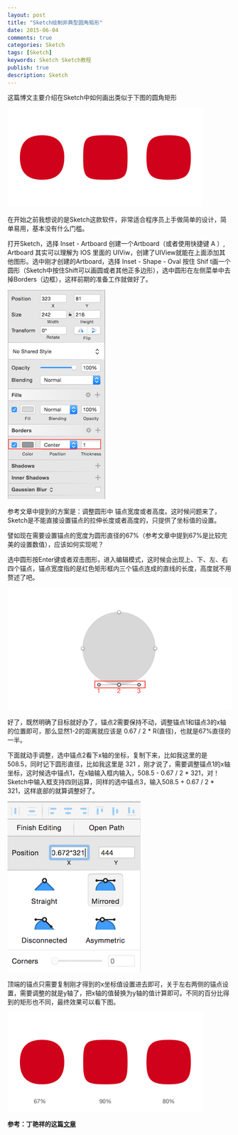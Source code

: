 ```yaml
---
layout: post
title: "Sketch绘制非典型圆角矩形"
date: 2015-06-04
comments: true
categories: Sketch
tags: [Sketch]
keywords: Sketch Sketch教程
publish: true
description: Sketch
---
```


这篇博文主要介绍在Sketch中如何画出类似于下图的圆角矩形

![image](/images/RR/RR1.png)

在开始之前我想说的是Sketch这款软件，非常适合程序员上手做简单的设计，简单易用，基本没有什么门槛。


打开Sketch，选择 Inset - Artboard 创建一个Artboard（或者使用快捷键 A ）, Artboard 其实可以理解为 IOS 里面的 UIViw，创建了UIView就能在上面添加其他图形。选中刚才创建的Artboard，选择 Inset - Shape - Oval 按住 Shif t画一个圆形（Sketch中按住Shift可以画圆或者其他正多边形），选中圆形在左侧菜单中去掉Borders（边框），这样前期的准备工作就做好了。

![image](/images/RR/RR2.png)

参考文章中提到的方案是：调整圆形中 锚点宽度或者高度。这时候问题来了，Sketch是不能直接设置锚点的拉伸长度或者高度的，只提供了坐标值的设置。

譬如现在需要设置锚点的宽度为圆形直径的67%（参考文章中提到67%是比较完美的设置数值），应该如何实现呢？

选中圆形按Enter键或者双击图形，进入编辑模式，这时候会出现上、下、左、右四个锚点，锚点宽度指的是红色矩形框内三个锚点连成的直线的长度，高度就不用赘述了吧。

![image](/images/RR/RR3.png)

好了，既然明确了目标就好办了，锚点2需要保持不动，调整锚点1和锚点3的x轴的位置即可，那么显然1-2的距离就应该是 0.67 / 2 * R(直径)，也就是67%直径的一半。


下面就动手调整，选中锚点2看下x轴的坐标，复制下来，比如我这里的是 508.5，同时记下圆形直径，比如我这里是 321 ，刚才说了，需要调整锚点1的x轴坐标，这时候选中锚点1，在x轴输入框内输入，508.5 - 0.67 / 2 * 321，对！Sketch中输入框支持四则运算，同样的选中锚点3，输入508.5 + 0.67 / 2 * 321，这样底部的就算调整好了。


![image](/images/RR/RR4.png)


顶端的锚点只需要复制刚才得到的x坐标值设置进去即可，关于左右两侧的锚点设置，需要调整的就是y轴了，把x轴的值替换为y轴的值计算即可。不同的百分比得到的矩形也不同，最终效果可以看下图。


![image](/images/RR/RR5.png)


__参考：丁艳祥的这篇[文章](http://www.zcool.com.cn/article/ZMTE1ODY0.html)__
